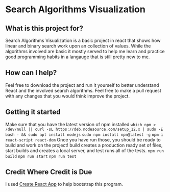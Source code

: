 # Search Algorithms Visualization
## What is this project for?
Search Algorithms Visualization is a basic project in react that shows how linear and binary search work upon an collection of values. While the algorithms involved are basic it mostly served to help me learn and practice good programming habits in a langauge that is still pretty new to me.
## How can I help?
Feel free to download the project and run it yourself to better understand React and the involved search algorithms. Feel free to make a pull request with any changes that you would think improve the project. 
## Getting it started
Make sure that you have the latest version of npm installed
`which npm > /dev/null || curl -sL https://deb.nodesource.com/setup_12.x | sudo -E bash - && sudo apt install nodejs`
`sudo npm install npm@latest -g`
`npm i react-script react-dom`
Once you have run those, you should be ready to build and work on the project!
build creates a production ready set of files, start builds and creates a local
server, and test runs all of the tests.
`npm run build`
`npm run start`
`npm run test`
## Credit Where Credit is Due
I used [Create React App](https://github.com/facebook/create-react-app) to help
bootstrap this program.

